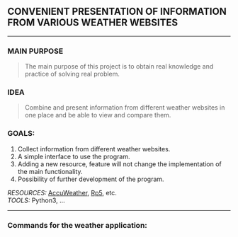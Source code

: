 ## CONVENIENT PRESENTATION OF INFORMATION FROM VARIOUS WEATHER WEBSITES

---
### MAIN PURPOSE
> The main purpose of this project is to obtain real knowledge and practice of solving real problem.
### IDEA
> Combine and present information from different weather websites in one place and be able to view and compare them.
### GOALS:
1. Collect information from different weather websites.
2. A simple interface to use the program. 
3. Adding a new resource, feature will not change the implementation of the main functionality.
4. Possibility of further development of the program.

*RESOURCES:* [AccuWeather](https://www.accuweather.com/), [Rp5](http://rp5.ua/), etc.\
*TOOLS:* Python3, ...

---
### Commands for the weather application:
